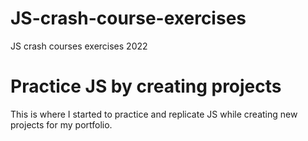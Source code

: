# JS-crash-course-exercises
JS crash courses exercises 2022
# Practice JS by creating projects
This is where I started to practice and replicate JS while creating new projects for my portfolio.